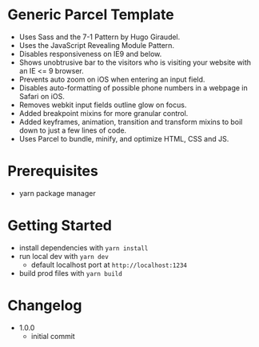 # Generic Parcel Template
* Uses Sass and the 7-1 Pattern by Hugo Giraudel.
* Uses the JavaScript Revealing Module Pattern.
* Disables responsiveness on IE9 and below.
* Shows unobtrusive bar to the visitors who is visiting your website with an IE <= 9 browser.
* Prevents auto zoom on iOS when entering an input field.
* Disables auto-formatting of possible phone numbers in a webpage in Safari on iOS.
* Removes webkit input fields outline glow on focus.
* Added breakpoint mixins for more granular control.
* Added keyframes, animation, transition and transform mixins to boil down to just a few lines of code.
* Uses Parcel to bundle, minify, and optimize HTML, CSS and JS.

# Prerequisites
* yarn package manager

# Getting Started
* install dependencies with `yarn install`
* run local dev with `yarn dev`
  * default localhost port at `http://localhost:1234`
* build prod files with `yarn build`

# Changelog
* 1.0.0
  * initial commit